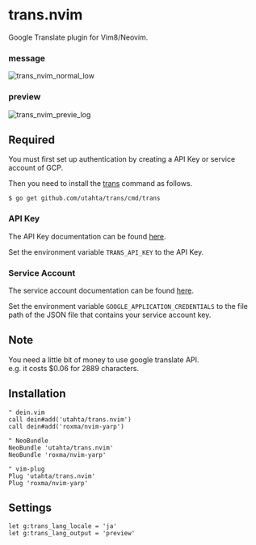 # trans.nvim

Google Translate plugin for Vim8/Neovim.

### message
![trans_nvim_normal_low](https://user-images.githubusercontent.com/97572/35632085-05f00030-06e9-11e8-92a5-98252d71ce1a.gif)

### preview
![trans_nvim_previe_log](https://user-images.githubusercontent.com/97572/35763640-f51224d4-08f3-11e8-8d13-0510d13d240d.gif)

## Required

You must first set up authentication by creating a API Key or service account of GCP.

Then you need to install the [trans](https://github.com/utahta/trans) command as follows.

```
$ go get github.com/utahta/trans/cmd/trans
```

### API Key

The API Key documentation can be found [here](https://cloud.google.com/translate/docs/auth#using_an_api_key).

Set the environment variable `TRANS_API_KEY` to the API Key.

### Service Account

The service account documentation can be found [here](https://cloud.google.com/iam/docs/creating-managing-service-accounts).

Set the environment variable `GOOGLE_APPLICATION_CREDENTIALS` to the file path of the JSON file that contains your service account key.

## Note

You need a little bit of money to use google translate API.  
e.g. it costs $0.06 for 2889 characters.

## Installation

```viml
" dein.vim
call dein#add('utahta/trans.nvim')
call dein#add('roxma/nvim-yarp')

" NeoBundle
NeoBundle 'utahta/trans.nvim'
NeoBundle 'roxma/nvim-yarp'

" vim-plug
Plug 'utahta/trans.nvim'
Plug 'roxma/nvim-yarp'
```

## Settings

```viml
let g:trans_lang_locale = 'ja'
let g:trans_lang_output = 'preview'
```

